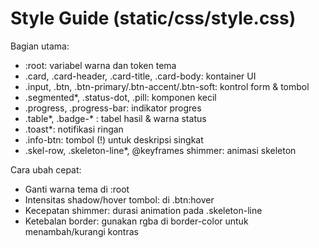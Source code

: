 # Style Guide (static/css/style.css)

Bagian utama:
- :root: variabel warna dan token tema
- .card, .card-header, .card-title, .card-body: kontainer UI
- .input, .btn, .btn-primary/.btn-accent/.btn-soft: kontrol form & tombol
- .segmented*, .status-dot, .pill: komponen kecil
- .progress, .progress-bar: indikator progres
- .table*, .badge-* : tabel hasil & warna status
- .toast*: notifikasi ringan
- .info-btn: tombol (!) untuk deskripsi singkat
- .skel-row, .skeleton-line*, @keyframes shimmer: animasi skeleton

Cara ubah cepat:
- Ganti warna tema di :root
- Intensitas shadow/hover tombol: di .btn:hover
- Kecepatan shimmer: durasi animation pada .skeleton-line
- Ketebalan border: gunakan rgba di border-color untuk menambah/kurangi kontras